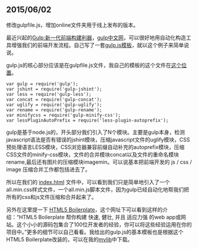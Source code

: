 2015/06/02
---
修改gulpfile.js，增加online文件夹用于线上发布的版本。

最近兴起的[Gulp:新一代前端构建利器](http://gulpjs.com/)，[gulp中文网](http://www.gulpjs.com.cn/)，可以很好地用自动化构造工具增强我们的前端开发流程。自己写了一套[gulp.js模板](https://github.com/cody1991/gulp-study)，就以这个例子来简单说说。

gulp.js的核心部分应该是在gulpfile.js文件，我自己的模板的这个文件在[这个位置](https://github.com/cody1991/gulp-study/blob/gh-pages/gulpfile.js)。

	var gulp = require('gulp');
	var jshint = require('gulp-jshint');
	var less = require('gulp-less');
	var concat = require('gulp-concat');
	var uglify = require('gulp-uglify');
	var rename = require('gulp-rename');
	var minifycss = require('gulp-minify-css');
	var lessPluginAutoPrefix = require('less-plugin-autoprefix');

gulp是基于node.js的，开头部分我们引入了N个模块。主要是gulp本身，检测javascript语法是否有错误的jshint模块，压缩javascript文件的uglify模块，CSS预处理语言LESS模块，CSS浏览器兼容前缀自动补充的autoprefix模块，压缩CSS文件的minify-css模块，文件的合并模块concat以及文件的重命名模块rename,最后还有图片的压缩模块imagemin。可以说基本把前端开发的 js / css / image 压缩合并工作都包括进去了。

所以在我们的 [index.html](https://github.com/cody1991/gulp-study/blob/gh-pages/index.html) 文件中，可以看到我们只是简单地引入了一个all.min.css样式文件，一个all.min.js脚本文件，因为gulp已经自动化地帮我们把所有的css和js文件压缩和合并起来了。

另外在这里提一下 [HTML5 Boilerplate](http://www.bootcss.com/p/html5boilerplate/)，这个网址下可以看到这样的介绍：“HTML5 Boilerplate 帮你构建 快速, 健壮, 并且 适应力强 的web app或网站。这个小小的源码包集合了100位开发者的经验，你可以将这些经验运用在你的项目中。”更多的细节可以自己看看。我给出的gulp.js的基本模板也是根据这个HTML5 Boilerplate改装的，可以在我的[mylib](https://github.com/cody1991/mylib/tree/gh-pages/framwork/singlepage)中下载。